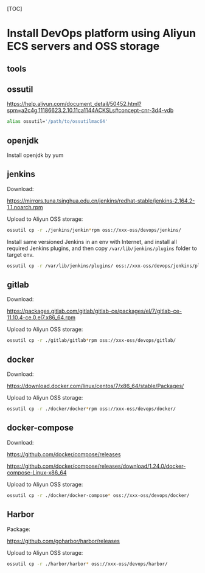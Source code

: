 [TOC]



# Install DevOps platform using Aliyun ECS servers and OSS storage

## tools

## ossutil

https://help.aliyun.com/document_detail/50452.html?spm=a2c4g.11186623.2.10.11ca1144ACKSLs#concept-cnr-3d4-vdb

```bash
alias ossutil='/path/to/ossutilmac64'
```

## openjdk

Install openjdk by yum



## jenkins

Download:

https://mirrors.tuna.tsinghua.edu.cn/jenkins/redhat-stable/jenkins-2.164.2-1.1.noarch.rpm

Upload to Aliyun OSS storage:

```bash
ossutil cp -r ./jenkins/jenkin*rpm oss://xxx-oss/devops/jenkins/
```


Install same versioned Jenkins in an env with Internet, and install all required Jenkins plugins, and then copy `/var/lib/jenkins/plugins` folder to target env.
```bash
ossutil cp -r /var/lib/jenkins/plugins/ oss://xxx-oss/devops/jenkins/plugins/
```





## gitlab



Download:

<https://packages.gitlab.com/gitlab/gitlab-ce/packages/el/7/gitlab-ce-11.10.4-ce.0.el7.x86_64.rpm>



Upload to Aliyun OSS storage:

```bash
ossutil cp -r ./gitlab/gitlab*rpm oss://xxx-oss/devops/gitlab/
```



## docker

Download:

<https://download.docker.com/linux/centos/7/x86_64/stable/Packages/>



Upload to Aliyun OSS storage:

```bash
ossutil cp -r ./docker/docker*rpm oss://xxx-oss/devops/docker/
```



## docker-compose



Download:

<https://github.com/docker/compose/releases>

https://github.com/docker/compose/releases/download/1.24.0/docker-compose-Linux-x86_64



Upload to Aliyun OSS storage:

```bash
ossutil cp -r ./docker/docker-compose* oss://xxx-oss/devops/docker/
```



## Harbor



Package:

<https://github.com/goharbor/harbor/releases>



Upload to Aliyun OSS storage:

```bash
ossutil cp -r ./harbor/harbor* oss://xxx-oss/devops/harbor/
```







